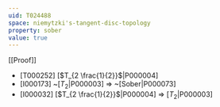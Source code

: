 ```yaml
---
uid: T024488
space: niemytzki's-tangent-disc-topology
property: sober
value: true
---
```

[[Proof]]

* [T000252] [$T_{2 \frac{1}{2}}$|P000004]
* [I000173] ~[$T_2$|P000003] => ~[Sober|P000073]
* [I000032] [$T_{2 \frac{1}{2}}$|P000004] => [$T_2$|P000003]

